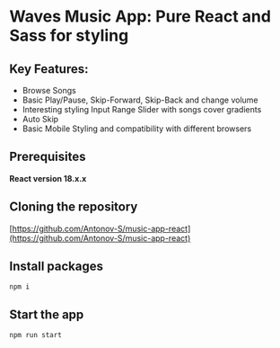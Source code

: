 # Waves Music App: Pure React and Sass for styling

## Key Features:

- Browse Songs
- Basic Play/Pause, Skip-Forward, Skip-Back and change volume
- Interesting styling Input Range Slider with songs cover gradients
- Auto Skip
- Basic Mobile Styling and compatibility with different browsers

## Prerequisites

**React version 18.x.x**

## Cloning the repository

[https://github.com/Antonov-S/music-app-react](https://github.com/Antonov-S/music-app-react)

## Install packages

`npm i`

## Start the app

`npm run start`
